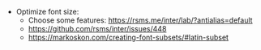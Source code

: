 

- Optimize font size:
  - Choose some features: https://rsms.me/inter/lab/?antialias=default
  - https://github.com/rsms/inter/issues/448
  - https://markoskon.com/creating-font-subsets/#latin-subset


